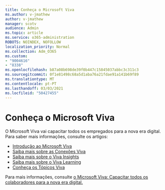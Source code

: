 ```yaml
---
title: Conheça o Microsoft Viva
ms.author: v-jmathew
author: v-jmathew
manager: scotv
audience: Admin
ms.topic: article
ms.service: o365-administration
ROBOTS: NOINDEX, NOFOLLOW
localization_priority: Normal
ms.collection: Adm_O365
ms.custom:
- "9004616"
- "8338"
ms.openlocfilehash: b87a08b698de39f0b447c15845037abbc3c311c3
ms.sourcegitcommit: 0f1e81498c68a5d1aba76a21fdae91a141b69f89
ms.translationtype: MT
ms.contentlocale: pt-PT
ms.lasthandoff: 03/03/2021
ms.locfileid: "50427455"
---
```

# <a name="learn-about-microsoft-viva"></a>Conheça o Microsoft Viva

O Microsoft Viva vai capacitar todos os empregados para a nova era digital. Para saber mais informações, consulte os artigos:

- [Introdução ao Microsoft Viva](https://www.microsoft.com/microsoft-viva/overview)
- [Saiba mais sobre as Conexões Viva](https://aka.ms/VivaConnectionsBlog/)
- [Saiba mais sobre o Viva Insights](https://aka.ms/VivaInsightsBlog)
- [Saiba mais sobre o Viva Learning](https://aka.ms/VivaLearningBlog)
- [Conheça os Tópicos Viva](https://aka.ms/viva/topics/blog)

Para mais informações, consulte [o Microsoft Viva: Capacitar todos os colaboradores para a nova era digital.](https://www.microsoft.com/microsoft-365/blog/2021/02/04/microsoft-viva-empowering-every-employee-for-the-new-digital-age/)

